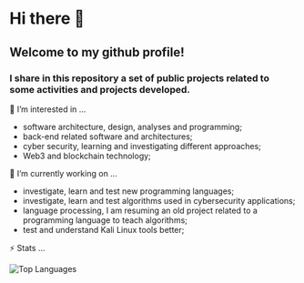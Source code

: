 # Hi there 👋

## Welcome to my github profile! 

### I share in this repository a set of public projects related to some activities and projects developed.  


🤔 I’m interested in ...
- software architecture, design, analyses and programming;
- back-end related software and architectures;
- cyber security, learning and investigating different approaches;
- Web3 and blockchain technology;


🔭 I’m currently working on ...
- investigate, learn and test new programming languages;
- investigate, learn and test algorithms used in cybersecurity applications;
- language processing, I am resuming an old project related to a programming language to teach algorithms;
- test and understand Kali Linux tools better;


⚡ Stats ...

![Top Languages](https://github-readme-stats.vercel.app/api/top-langs/?username=pinjoa&layout=donut&theme=tokyonight)


<!--
**pinjoa/pinjoa** is a ✨ _special_ ✨ repository because its `README.md` (this file) appears on your GitHub profile.

Here are some ideas to get you started:

- 🔭 I’m currently working on ...
- 👯 I’m looking to collaborate on ...
- 🤔 I’m looking for help with ...
- 💬 Ask me about ...
- 📫 How to reach me: ...
- 😄 Pronouns: ...
- ⚡ Fun fact: ...
-->
